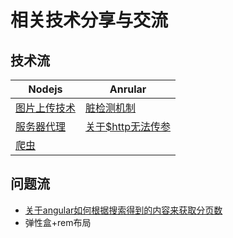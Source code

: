# 相关技术分享与交流
## 技术流
|Nodejs|Anrular|
|-|-|
| [图片上传技术](https://github.com/Big-xiong/nodejs_demo/issues/3) | [脏检测机制](https://github.com/Big-xiong/angular_demo/issues/2)|
| [服务器代理](https://github.com/Big-xiong/nodejs_demo/issues/1) |[关于$http无法传参](https://github.com/Big-xiong/angular_demo/issues/1)|
|[爬虫](https://github.com/Big-xiong/nodejs_demo/issues/2)||
## 问题流
- [关于angular如何根据搜索得到的内容来获取分页数](https://github.com/Big-xiong/angular_demo/issues/3)
- 弹性盒+rem布局
